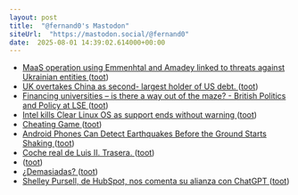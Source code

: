 ```yaml
---
layout: post
title:  "@fernand0's Mastodon"
siteUrl:  "https://mastodon.social/@fernand0"
date:  2025-08-01 14:39:02.614000+00:00
---
```

*  [MaaS operation using Emmenhtal and Amadey linked to threats against Ukrainian entities ](https://blog.talosintelligence.com/maas-operation-using-emmenhtal-and-amadey-linked-to-threats-against-ukrainian-entities) ([toot](https://mastodon.social/@fernand0/114954019970193151))
*  [UK overtakes China as second- largest holder of US debt.   ](https://www.idnfinancials.com/news/54743/uk-overtakes-china-as-second-largest-holder-of-us-debt) ([toot](https://mastodon.social/@fernand0/114953307900699396))
*  [Financing universities – is there a way out of the maze? - British Politics and Policy at LSE ](https://blogs.lse.ac.uk/politicsandpolicy/financing-universities-is-there-a-way-out-of-the-maze) ([toot](https://mastodon.social/@fernand0/114953047542573045))
*  [Intel kills Clear Linux OS as support ends without warning ](https://nerds.xyz/2025/07/intel-kills-clear-linux-os) ([toot](https://mastodon.social/@fernand0/114952781083101699))
*  [Cheating Game ](https://songadaymann.github.io/coldplay-canoodle) ([toot](https://mastodon.social/@fernand0/114952500845970641))
*  [Android Phones Can Detect Earthquakes Before the Ground Starts Shaking ](https://gizmodo.com/android-phones-can-detect-earthquakes-before-the-ground-starts-shaking-200062963) ([toot](https://mastodon.social/@fernand0/114950955392465034))
*  [Coche real de Luis II. Trasera. ](https://www.flickr.com/photos/fernand0/54654537098) ([toot](https://mastodon.social/@fernand0/114950937771501715))
*  [ ](https://masto.es/@macosas) ([toot](https://mastodon.social/@fernand0/114949384183542557))
*  [¿Demasiadas? ](https://avecesunafoto.wordpress.com/2025/07/31/demasiadas) ([toot](https://mastodon.social/@fernand0/114949048368039930))
*  [Shelley Pursell, de HubSpot, nos comenta su alianza con ChatGPT ](https://wwwhatsnew.com/2025/06/23/shelley-pursell-de-hubspot-nos-comenta-su-alianza-con-chatgpt) ([toot](https://mastodon.social/@fernand0/114948960895576679))
